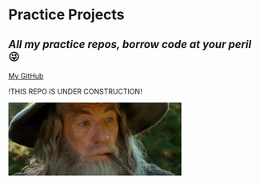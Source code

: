 # Practice Projects
## _All my practice repos, borrow code at your peril_ 😜
[My GitHub](https://github.com/andrew-data-git)

!THIS REPO IS UNDER CONSTRUCTION!

![](https://github.com/andrew-data-git/practice_projects/blob/main/gandalf_2.jpg)
